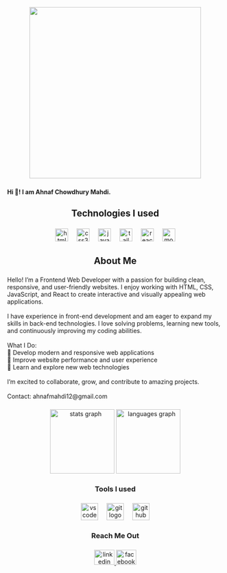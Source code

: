 <div align="center">
  <img height="400" src="https://i.ibb.co.com/3m0g14SH/Add-a-heading-3.png" />

</div>

###

<h4 align="left">Hi 👋! I am Ahnaf Chowdhury Mahdi.</h4>

###

<h2 align="center">Technologies I used</h2>

###

<div align="center">
  <img src="https://cdn.jsdelivr.net/gh/devicons/devicon/icons/html5/html5-original.svg" height="30" alt="html5 logo"  />
  <img width="12" />
  <img src="https://cdn.jsdelivr.net/gh/devicons/devicon/icons/css3/css3-original.svg" height="30" alt="css3 logo"  />
  <img width="12" />
  <img src="https://cdn.jsdelivr.net/gh/devicons/devicon/icons/javascript/javascript-original.svg" height="30" alt="javascript logo"  />
  <img width="12" />
  <img src="https://cdn.simpleicons.org/tailwindcss/06B6D4" height="30" alt="tailwindcss logo"  />
  <img width="12" />
  <img src="https://cdn.jsdelivr.net/gh/devicons/devicon/icons/react/react-original.svg" height="30" alt="react logo"  />
  <img width="12" />
  <img src="https://cdn.simpleicons.org/mongodb/47A248" height="30" alt="mongodb logo"  />
</div>

###

<h2 align="center">About Me</h2>

###

<p align="left">Hello! I’m a Frontend Web Developer with a passion for building clean, responsive, and user-friendly websites. I enjoy working with HTML, CSS, JavaScript, and React to create interactive and visually appealing web applications.<br><br>I have experience in front-end development and am eager to expand my skills in back-end technologies. I love solving problems, learning new tools, and continuously improving my coding abilities.<br><br>What I Do:<br>🔹 Develop modern and responsive web applications<br>🔹 Improve website performance and user experience<br>🔹 Learn and explore new web technologies<br><br>I’m excited to collaborate, grow, and contribute to amazing projects. <br><br>Contact: ahnafmahdi12@gmail.com</p>

###

<div align="center">
  <img src="https://github-readme-stats.vercel.app/api?username=mahdi056&hide_title=false&hide_rank=false&show_icons=true&include_all_commits=true&count_private=true&disable_animations=false&theme=dracula&locale=en&hide_border=false" height="150" alt="stats graph"  />
  <img src="https://github-readme-stats.vercel.app/api/top-langs?username=mahdi056&locale=en&hide_title=false&layout=compact&card_width=320&langs_count=5&theme=dracula&hide_border=false" height="150" alt="languages graph"  />
</div>

###

<h3 align="center">Tools I used</h3>

###

<div align="center">
  <img src="https://cdn.jsdelivr.net/gh/devicons/devicon/icons/vscode/vscode-original.svg" height="40" alt="vscode logo"  />
  <img width="12" />
  <img src="https://cdn.simpleicons.org/git/F05032" height="40" alt="git logo"  />
  <img width="12" />
  <img src="https://skillicons.dev/icons?i=github" height="40" alt="github logo"  />
</div>

###

<h3 align="center">Reach Me Out</h3>

###

<div align="center">
  <a href="https://www.linkedin.com/in/ahnaf-chowdhury-mahdi-83b12630b/" target="_blank">
    <img src="https://raw.githubusercontent.com/maurodesouza/profile-readme-generator/master/src/assets/icons/social/linkedin/default.svg" width="47" height="35" alt="linkedin logo"  />
  </a>
  <a href="https://www.facebook.com/share/1EJws33CrU/" target="_blank">
    <img src="https://raw.githubusercontent.com/maurodesouza/profile-readme-generator/master/src/assets/icons/social/facebook/default.svg" width="47" height="35" alt="facebook logo"  />
  </a>
</div>

###
